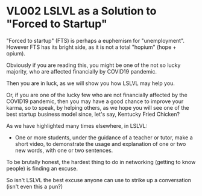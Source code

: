 # VL002 LSLVL as a Solution to "Forced to Startup"

"Forced to startup" (FTS) is perhaps a euphemism for "unemployment".
However FTS has its bright side, as it is not a total "hopium" (hope + opium).

Obviously if you are reading this, you might be one of the 
not so lucky majority, who are affected financially by COVID19 pandemic.

Then you are in luck, as we will show you how LSLVL may help you.

Or, if you are one of the lucky few who are not financially affected
by the COVID19 pandemic, then you may have a good chance
to improve your karma, so to speak, by helping others,
as we hope you will see one of the best startup business model
since, let's say, Kentucky Fried Chicken?

As we have highlighted many times elsewhere, in LSLVL:
- One or more students, under the guidance of a teacher or tutor, make a short video, to demonstrate the usage and explanation of one or two new words, with one or two sentences.

To be brutally honest, the hardest thing to do in networking (getting to know people)
is finding an excuse.

So isn't LSLVL the best excuse anyone can use to strike up
a conversation (isn't even this a pun?)
